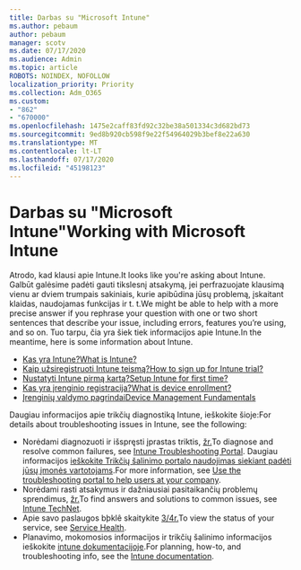 ```yaml
---
title: Darbas su "Microsoft Intune"
ms.author: pebaum
author: pebaum
manager: scotv
ms.date: 07/17/2020
ms.audience: Admin
ms.topic: article
ROBOTS: NOINDEX, NOFOLLOW
localization_priority: Priority
ms.collection: Adm_O365
ms.custom:
- "862"
- "670000"
ms.openlocfilehash: 1475e2caff83fd92c32be38a501334c3d682bd73
ms.sourcegitcommit: 9ed8b920cb598f9e22f54964029b3bef8e22a630
ms.translationtype: MT
ms.contentlocale: lt-LT
ms.lasthandoff: 07/17/2020
ms.locfileid: "45198123"
---
```

# <a name="working-with-microsoft-intune"></a><span data-ttu-id="f7ca8-102">Darbas su "Microsoft Intune"</span><span class="sxs-lookup"><span data-stu-id="f7ca8-102">Working with Microsoft Intune</span></span>

<span data-ttu-id="f7ca8-103">Atrodo, kad klausi apie Intune.</span><span class="sxs-lookup"><span data-stu-id="f7ca8-103">It looks like you're asking about Intune.</span></span> <span data-ttu-id="f7ca8-104">Galbūt galėsime padėti gauti tikslesnį atsakymą, jei perfrazuojate klausimą vienu ar dviem trumpais sakiniais, kurie apibūdina jūsų problemą, įskaitant klaidas, naudojamas funkcijas ir t. t.</span><span class="sxs-lookup"><span data-stu-id="f7ca8-104">We might be able to help with a more precise answer if you rephrase your question with one or two short sentences that describe your issue, including errors, features you’re using, and so on.</span></span> <span data-ttu-id="f7ca8-105">Tuo tarpu, čia yra šiek tiek informacijos apie Intune.</span><span class="sxs-lookup"><span data-stu-id="f7ca8-105">In the meantime, here is some information about Intune.</span></span>

- [<span data-ttu-id="f7ca8-106">Kas yra Intune?</span><span class="sxs-lookup"><span data-stu-id="f7ca8-106">What is Intune?</span></span>](https://docs.microsoft.com/intune/what-is-intune)
- [<span data-ttu-id="f7ca8-107">Kaip užsiregistruoti Intune teismą?</span><span class="sxs-lookup"><span data-stu-id="f7ca8-107">How to sign up for Intune trial?</span></span>](https://docs.microsoft.com/intune/free-trial-sign-up)
- [<span data-ttu-id="f7ca8-108">Nustatyti Intune pirmą kartą?</span><span class="sxs-lookup"><span data-stu-id="f7ca8-108">Setup Intune for first time?</span></span>](https://docs.microsoft.com/intune/setup-steps)
- [<span data-ttu-id="f7ca8-109">Kas yra įrenginio registracija?</span><span class="sxs-lookup"><span data-stu-id="f7ca8-109">What is device enrollment?</span></span>](https://docs.microsoft.com/intune/device-enrollment)
- [<span data-ttu-id="f7ca8-110">Įrenginių valdymo pagrindai</span><span class="sxs-lookup"><span data-stu-id="f7ca8-110">Device Management Fundamentals</span></span>](https://docs.microsoft.com/mem/intune/fundamentals/)

<span data-ttu-id="f7ca8-111">Daugiau informacijos apie trikčių diagnostiką Intune, ieškokite šioje:</span><span class="sxs-lookup"><span data-stu-id="f7ca8-111">For details about troubleshooting issues in Intune, see the following:</span></span>

- <span data-ttu-id="f7ca8-112">Norėdami diagnozuoti ir išspręsti įprastas triktis, [žr.](https://aka.ms/intunetroubleshooting)</span><span class="sxs-lookup"><span data-stu-id="f7ca8-112">To diagnose and resolve common failures, see  [Intune Troubleshooting Portal](https://aka.ms/intunetroubleshooting).</span></span> <span data-ttu-id="f7ca8-113">Daugiau informacijos [ieškokite Trikčių šalinimo portalo naudojimas siekiant padėti jūsų įmonės vartotojams](https://docs.microsoft.com/intune/help-desk-operators).</span><span class="sxs-lookup"><span data-stu-id="f7ca8-113">For more information, see [Use the troubleshooting portal to help users at your company](https://docs.microsoft.com/intune/help-desk-operators).</span></span>
- <span data-ttu-id="f7ca8-114">Norėdami rasti atsakymus ir dažniausiai pasitaikančių problemų sprendimus, [žr.](https://aka.ms/intuneforums)</span><span class="sxs-lookup"><span data-stu-id="f7ca8-114">To find answers and solutions to common issues, see [Intune TechNet](https://aka.ms/intuneforums).</span></span>
- <span data-ttu-id="f7ca8-115">Apie savo paslaugos bþklê skaitykite [3/4r.](https://portal.office.com/AdminPortal/Home#/servicehealth)</span><span class="sxs-lookup"><span data-stu-id="f7ca8-115">To view the status of your service, see [Service Health](https://portal.office.com/AdminPortal/Home#/servicehealth).</span></span>
- <span data-ttu-id="f7ca8-116">Planavimo, mokomosios informacijos ir trikčių šalinimo informacijos ieškokite [intune dokumentacijoje](https://docs.microsoft.com/intune/).</span><span class="sxs-lookup"><span data-stu-id="f7ca8-116">For planning, how-to, and troubleshooting info, see the [Intune documentation](https://docs.microsoft.com/intune/).</span></span>